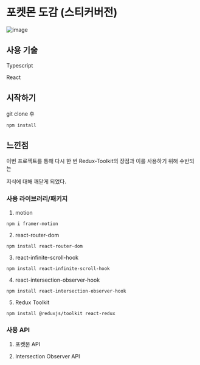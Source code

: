 # 포켓몬 도감 (스티커버전)
![image](https://user-images.githubusercontent.com/105787985/226269516-6aaf7e0f-79b3-40c1-9541-0fcc73307fa0.png)


## 사용 기술

Typescript

React

## 시작하기

git clone 후

```
npm install
```

## 느낀점

이번 프로젝트를 통해 다시 한 번 Redux-Toolkit의 장점과 이를 사용하기 위해 수반되는

지식에 대해 깨닫게 되었다.


### 사용 라이브러리/패키지

1. motion

```
npm i framer-motion
```

2. react-router-dom

```
npm install react-router-dom
```

3. react-infinite-scroll-hook

```
npm install react-infinite-scroll-hook
```

4. react-intersection-observer-hook

```
npm install react-intersection-observer-hook
```

5. Redux Toolkit

```
npm install @reduxjs/toolkit react-redux
```

### 사용 API

1. 포켓몬 API

2. Intersection Observer API
